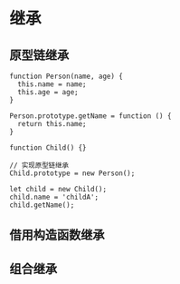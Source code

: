 # 继承

## 原型链继承

    function Person(name, age) {
      this.name = name;
      this.age = age;
    }

    Person.prototype.getName = function () {
      return this.name;
    }

    function Child() {}

    // 实现原型链继承
    Child.prototype = new Person();

    let child = new Child();
    child.name = 'childA';
    child.getName();




## 借用构造函数继承

## 组合继承